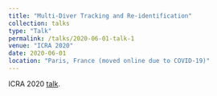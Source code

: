 ```yaml
---
title: "Multi-Diver Tracking and Re-identification"
collection: talks
type: "Talk"
permalink: /talks/2020-06-01-talk-1
venue: "ICRA 2020"
date: 2020-06-01
location: "Paris, France (moved online due to COVID-19)"
---
```


ICRA 2020 [talk](https://www.youtube.com/watch?v=rJIoBYJLKCo).